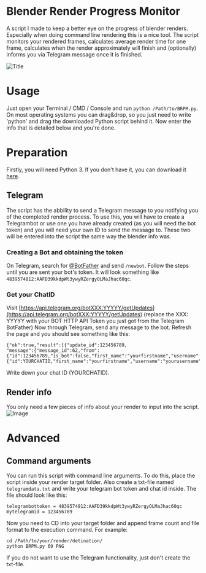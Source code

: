 # Blender Render Progress Monitor
A script I made to keep a better eye on the progress of blender renders. Especially when doing command line rendering this is a nice tool.
The script monitors your rendered frames, calculates average render time for one frame, calculates when the render approximately will finish and (optionally) informs you via Telegram message once it is finished.

![Title](https://i.imgur.com/O1j11eH.png)

# Usage
Just open your Terminal / CMD / Console and run `python /Path/to/BRPM.py`. On most operating systems you can drag&drop, so you just need to write 'python' and drag the downloaded Python script behind it.
Now enter the info that is detailed below and you're done.

# Preparation
Firstly, you will need Python 3. If you don't have it, you can download it [here](https://www.python.org/downloads/).

## Telegram
The script has the abbility to send a Telegram message to you notifying you of the completed render process.
To use this, you will have to create a Telegrambot or use one you have already created (as you will need the bot token) and you will need your own ID to send the message to. These two will be entered into the script the same way the blender info was.
### Creating a Bot and obtaining the token
On Telegram, search for [@BotFather](https://t.me/botfather) and send `/newbot`. Follow the steps until you are sent your bot's token. It will look something like `4839574812:AAFD39kkdpWt3ywyRZergyOLMaJhac60qc`.
### Get your ChatID
Visit [https://api.telegram.org/botXXX:YYYYY/getUpdates](https://api.telegram.org/botXXX:YYYYY/getUpdates) (replace the XXX: YYYYY with your BOT HTTP API Token you just got from the Telegram BotFather)
Now through Telegram, send any message to the bot. Refresh the page and you should see something like this:
```
{"ok":true,"result":[{"update_id":123456789,
"message":{"message_id":62,"from":{"id":123456789,"is_bot":false,"first_name":"yourfirstname","username":"yourusername","language_code":"en"},"chat":{"id":YOURCHATID,"first_name":"yourfirstname","username":"yourusername","type":"private"},"date":1691939143,"text":"youtmessage"}}]}
```
Write down your chat ID (YOURCHATID).

## Render info
You only need a few pieces of info about your render to input into the script.
![Image](https://i.imgur.com/2e5KP7z.png)

# Advanced
## Command arguments
You can run this script with command line arguments. To do this, place the script inside your render target folder. Also create a txt-file named `telegramdata.txt` and write your telegram bot token and chat id inside. The file should look like this:
```
telegrambottoken = 4839574812:AAFD39kkdpWt3ywyRZergyOLMaJhac60qc
mytelegramid = 123456789
```
Now you need to CD into your target folder and append frame count and file format to the execution command. For example:
```
cd /Path/to/your/render/detination/
python BRPM.py 69 PNG
```
If you do not want to use the Telegram functionality, just don't create the txt-file.
